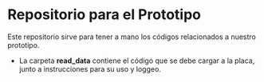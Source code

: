 # Repositorio para el Prototipo
Este repositorio sirve para tener a mano los códigos relacionados a nuestro prototipo.

- La carpeta **read_data** contiene el código que se debe cargar a la placa, junto a instrucciones para su uso y loggeo.

